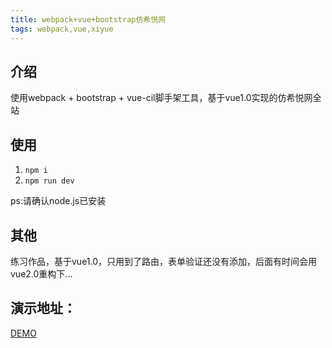 ```yaml
---
title: webpack+vue+bootstrap仿希悦网 
tags: webpack,vue,xiyue
---
```



## 介绍
使用webpack + bootstrap + vue-cil脚手架工具，基于vue1.0实现的仿希悦网全站

## 使用

 1. `npm i`
 2. `npm run dev`
 
 ps:请确认node.js已安装
 
##  其他
练习作品，基于vue1.0，只用到了路由，表单验证还没有添加，后面有时间会用vue2.0重构下...

## 演示地址：
[DEMO](https://mrcxt.github.io/copy-xiyue/dist/index.html)
